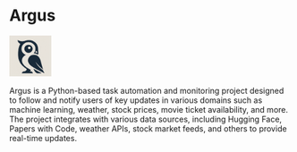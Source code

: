 # Argus

<img src="assets/icon.png" width=75>

Argus is a Python-based task automation and monitoring project designed to follow and notify users of key updates in various domains such as machine learning, weather, stock prices, movie ticket availability, and more. The project integrates with various data sources, including Hugging Face, Papers with Code, weather APIs, stock market feeds, and others to provide real-time updates.